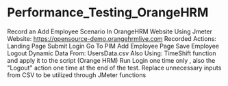 # Performance_Testing_OrangeHRM
Record an Add Employee Scenario In OrangeHRM Website Using Jmeter
Website: https://opensource-demo.orangehrmlive.com
Recorded Actions:
Landing Page
Submit Login
Go To PIM
Add Employee Page
Save Employee
Logout
Dynamic Data From: UsersData.csv 
Also Using:
TimeShift function and apply it to the script (Orange HRM)
Run Login one time only , also the "Logout" action one time at the end of the test.
Replace unnecessary inputs from CSV to be utilized through JMeter functions 
